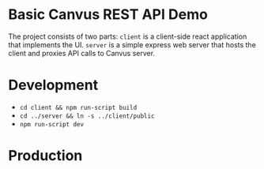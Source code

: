 # Basic Canvus REST API Demo

The project consists of two parts: `client` is a client-side react application
that implements the UI. `server` is a simple express web server that hosts the
client and proxies API calls to Canvus server.

# Development

* `cd client && npm run-script build`
* `cd ../server && ln -s ../client/public`
* `npm run-script dev`

# Production

